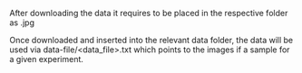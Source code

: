 After downloading the data it requires to be placed in the respective folder as .jpg

Once downloaded and inserted into the relevant data folder, the data will be used via data-file/<data_file>.txt which points to the images if a sample for a given experiment.

